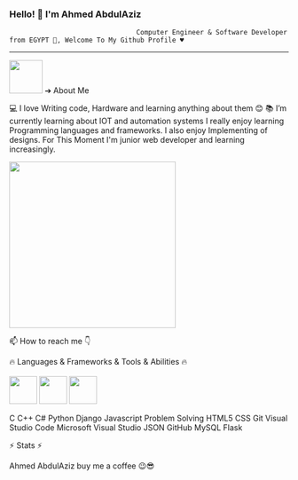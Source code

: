 ###                                                         Hello! 👋 I'm Ahmed AbdulAziz
                                    Computer Engineer & Software Developer from EGYPT 👋, Welcome To My Github Profile ♥
---------------------------------------------------------------------
<img src="https://user-images.githubusercontent.com/45937473/187419128-e4628d24-ac10-4473-b923-c02c8f9ebe2f.gif" width=60 height55> ➔ About Me

💻 I love Writing code, Hardware and learning anything about them 😊
📚 I’m currently learning about IOT and automation systems
I really enjoy learning Programming languages and frameworks.
I also enjoy Implementing of designs.
For This Moment I'm junior web developer and learning increasingly.

<img src="https://user-images.githubusercontent.com/45937473/186777755-c5bb49e4-c023-4cec-b3ce-73d3547b1f12.gif" width=300 height400>


📫 How to reach me 👇

      

🔥 Languages & Frameworks & Tools & Abilities 🔥<br><br>
<img src="https://user-images.githubusercontent.com/45937473/187431367-a62b7ed3-30c0-4241-aa1d-147ff0edab68.png" width=50 height45>
<img src="https://user-images.githubusercontent.com/45937473/187432646-e683a81c-4bf5-4305-8496-4d71e8b5bb79.png" width=50 height45>
<img src="https://user-images.githubusercontent.com/45937473/187432108-927df91d-317b-4453-9603-979575ce85ad.png" width=50 height45>


C C++ C# Python Django Javascript Problem Solving HTML5 CSS Git Visual Studio Code Microsoft Visual Studio JSON GitHub MySQL Flask

⚡ Stats ⚡



Ahmed AbdulAziz buy me a coffee 😉😎

